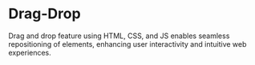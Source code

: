 # Drag-Drop
Drag and drop feature using HTML, CSS, and JS enables seamless repositioning of elements, enhancing user interactivity and intuitive web experiences.
